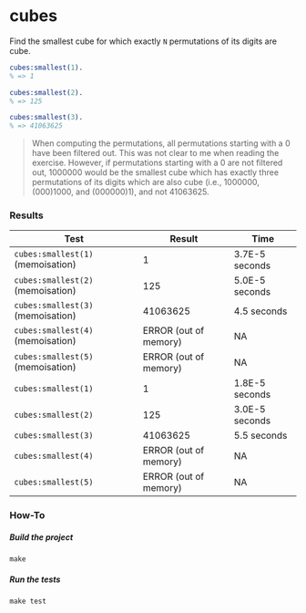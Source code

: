 cubes
=====

Find the smallest cube for which exactly `N` permutations of its digits are cube.

```erlang
cubes:smallest(1).
% => 1

cubes:smallest(2).
% => 125

cubes:smallest(3).
% => 41063625
```

> When computing the permutations, all permutations starting with a 0
> have been filtered out. This was not clear to me when reading the
> exercise. However, if permutations starting with a 0 are not
> filtered out, 1000000 would be the smallest cube which has exactly
> three permutations of its digits which are also cube (i.e.,
> 1000000, (000)1000, and (000000)1), and not 41063625.

### Results

| Test                              | Result                |  Time          |
|-----------------------------------|-----------------------|----------------|
| `cubes:smallest(1)` (memoisation) | 1                     | 3.7E-5 seconds |
| `cubes:smallest(2)` (memoisation) | 125                   | 5.0E-5 seconds |
| `cubes:smallest(3)` (memoisation) | 41063625              | 4.5 seconds    |
| `cubes:smallest(4)` (memoisation) | ERROR (out of memory) | NA             |
| `cubes:smallest(5)` (memoisation) | ERROR (out of memory) | NA             |
| `cubes:smallest(1)`               | 1                     | 1.8E-5 seconds |
| `cubes:smallest(2)`               | 125                   | 3.0E-5 seconds |
| `cubes:smallest(3)`               | 41063625              | 5.5 seconds    |
| `cubes:smallest(4)`               | ERROR (out of memory) | NA             |
| `cubes:smallest(5)`               | ERROR (out of memory) | NA             |

### How-To

##### Build the project

```
make
```

##### Run the tests

```
make test
```